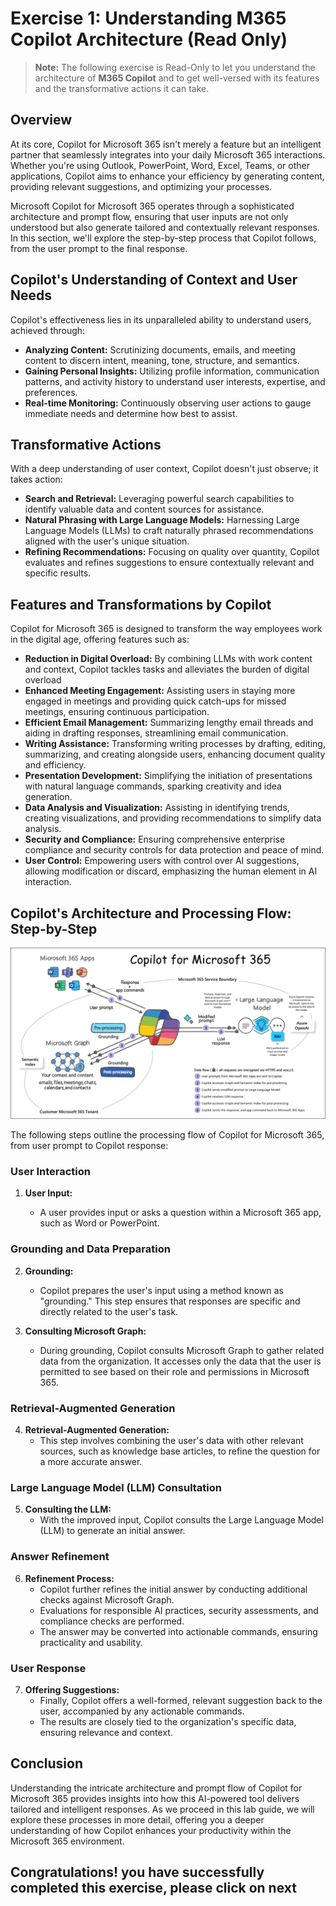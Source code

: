 # Exercise 1: Understanding M365 Copilot Architecture (Read Only)

>**Note:** The following exercise is Read-Only to let you understand the architecture of **M365 Copilot** and to get well-versed with its features and the transformative actions it can take.

## Overview

At its core, Copilot for Microsoft 365 isn't merely a feature but an intelligent partner that seamlessly integrates into your daily Microsoft 365 interactions. Whether you're using Outlook, PowerPoint, Word, Excel, Teams, or other applications, Copilot aims to enhance your efficiency by generating content, providing relevant suggestions, and optimizing your processes.

Microsoft Copilot for Microsoft 365 operates through a sophisticated architecture and prompt flow, ensuring that user inputs are not only understood but also generate tailored and contextually relevant responses. In this section, we'll explore the step-by-step process that Copilot follows, from the user prompt to the final response.

## Copilot's Understanding of Context and User Needs

Copilot's effectiveness lies in its unparalleled ability to understand users, achieved through:

- **Analyzing Content:** Scrutinizing documents, emails, and meeting content to discern intent, meaning, tone, structure, and semantics.
- **Gaining Personal Insights:** Utilizing profile information, communication patterns, and activity history to understand user interests, expertise, and preferences.
- **Real-time Monitoring:** Continuously observing user actions to gauge immediate needs and determine how best to assist.

## Transformative Actions

With a deep understanding of user context, Copilot doesn't just observe; it takes action:

- **Search and Retrieval:** Leveraging powerful search capabilities to identify valuable data and content sources for assistance.
- **Natural Phrasing with Large Language Models:** Harnessing Large Language Models (LLMs) to craft naturally phrased recommendations aligned with the user's unique situation.
- **Refining Recommendations:** Focusing on quality over quantity, Copilot evaluates and refines suggestions to ensure contextually relevant and specific results.

## Features and Transformations by Copilot

Copilot for Microsoft 365 is designed to transform the way employees work in the digital age, offering features such as:

- **Reduction in Digital Overload:** By combining LLMs with work content and context, Copilot tackles tasks and alleviates the burden of digital overload
- **Enhanced Meeting Engagement:** Assisting users in staying more engaged in meetings and providing quick catch-ups for missed meetings, ensuring continuous participation.
- **Efficient Email Management:** Summarizing lengthy email threads and aiding in drafting responses, streamlining email communication.
- **Writing Assistance:** Transforming writing processes by drafting, editing, summarizing, and creating alongside users, enhancing document quality and efficiency.
- **Presentation Development:** Simplifying the initiation of presentations with natural language commands, sparking creativity and idea generation.
- **Data Analysis and Visualization:** Assisting in identifying trends, creating visualizations, and providing recommendations to simplify data analysis.
- **Security and Compliance:** Ensuring comprehensive enterprise compliance and security controls for data protection and peace of mind.
- **User Control:** Empowering users with control over AI suggestions, allowing modification or discard, emphasizing the human element in AI interaction.

## Copilot's Architecture and Processing Flow: Step-by-Step

![](./media/copilot-for-microsoft-365-architecture.png)

The following steps outline the processing flow of Copilot for Microsoft 365, from user prompt to Copilot response:

### User Interaction

1. **User Input:**
   
   - A user provides input or asks a question within a Microsoft 365 app, such as Word or PowerPoint.

### Grounding and Data Preparation

2. **Grounding:**
   - Copilot prepares the user's input using a method known as "grounding." This step ensures that responses are specific and directly related to the user's task.
   
3. **Consulting Microsoft Graph:**
   - During grounding, Copilot consults Microsoft Graph to gather related data from the organization. It accesses only the data that the user is permitted to see based on their role and permissions in Microsoft 365.

### Retrieval-Augmented Generation

4. **Retrieval-Augmented Generation:**
   - This step involves combining the user's data with other relevant sources, such as knowledge base articles, to refine the question for a more accurate answer.

### Large Language Model (LLM) Consultation

5. **Consulting the LLM:**
   - With the improved input, Copilot consults the Large Language Model (LLM) to generate an initial answer.

### Answer Refinement

6. **Refinement Process:**
   - Copilot further refines the initial answer by conducting additional checks against Microsoft Graph.
   - Evaluations for responsible AI practices, security assessments, and compliance checks are performed.
   - The answer may be converted into actionable commands, ensuring practicality and usability.

### User Response

7. **Offering Suggestions:**
   - Finally, Copilot offers a well-formed, relevant suggestion back to the user, accompanied by any actionable commands.
   - The results are closely tied to the organization's specific data, ensuring relevance and context.

## Conclusion

Understanding the intricate architecture and prompt flow of Copilot for Microsoft 365 provides insights into how this AI-powered tool delivers tailored and intelligent responses. As we proceed in this lab guide, we will explore these processes in more detail, offering you a deeper understanding of how Copilot enhances your productivity within the Microsoft 365 environment.

## **Congratulations! you have successfully completed this exercise, please click on next**
